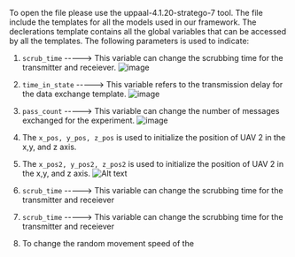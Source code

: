 To open the file please use the uppaal-4.1.20-stratego-7 tool. 
The file include the templates for all the models used in our framework. 
The declerations template contains all the global variables that can be accessed by all the templates. The following parameters is used to indicate:
1. 	`scrub_time`    -----> This variable can change the scrubbing time for the transmitter and receiever. ![image](https://user-images.githubusercontent.com/68142141/120345051-22eae800-c2c8-11eb-934f-15c088ede37a.png)

2.  `time_in_state` -----> This variable refers to the transmission delay for the data exchange template. ![image](https://user-images.githubusercontent.com/68142141/120345346-647b9300-c2c8-11eb-80c2-f188ed6af144.png)

3.  `pass_count`    -----> This variable can change the number of messages exchanged for the experiment. ![image](https://user-images.githubusercontent.com/68142141/120345424-75c49f80-c2c8-11eb-9050-41273f6c7926.png)

4.  The `x_pos, y_pos, z_pos`  is used to initialize the position of UAV 2 in the x,y, and z axis.
5.  The `x_pos2, y_pos2, z_pos2`  is used to initialize the position of UAV 2 in the x,y, and z axis.                                                                              ![Alt text](https://user-images.githubusercontent.com/68142141/120345791-ccca7480-c2c8-11eb-8ac7-91e5cfa58bab.png)

6.  `scrub_time`    -----> This variable can change the scrubbing time for the transmitter and receiever
7.  `scrub_time`    -----> This variable can change the scrubbing time for the transmitter and receiever
8. To change the random movement speed of the
